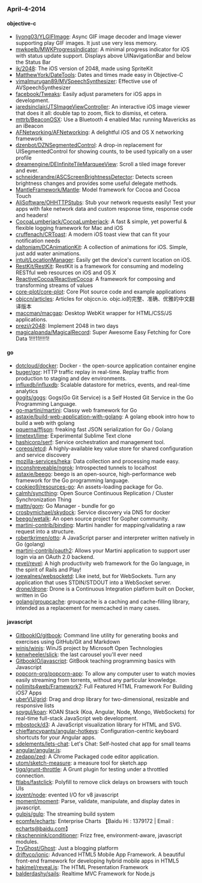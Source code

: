 ### April-4-2014

#### objective-c
* [liyong03/YLGIFImage](https://github.com/liyong03/YLGIFImage): Async GIF image decoder and Image viewer supporting play GIF images. It just use very less memory.
* [mwkoelb/MWKProgressIndicator](https://github.com/mwkoelb/MWKProgressIndicator): A minimal progress indicator for iOS with status update support. Displays above UINavigationBar and below the Status Bar
* [ik/2048](https://github.com/ik/2048): The iOS version of 2048, made using SpriteKit
* [MatthewYork/DateTools](https://github.com/MatthewYork/DateTools): Dates and times made easy in Objective-C
* [vimalmurugan89/MVSpeechSynthesizer](https://github.com/vimalmurugan89/MVSpeechSynthesizer): Effective use of AVSpeechSynthesizer
* [facebook/Tweaks](https://github.com/facebook/Tweaks): Easily adjust parameters for iOS apps in development.
* [jaredsinclair/JTSImageViewController](https://github.com/jaredsinclair/JTSImageViewController): An interactive iOS image viewer that does it all: double tap to zoom, flick to dismiss, et cetera.
* [mttrb/BeaconOSX](https://github.com/mttrb/BeaconOSX): Use a Bluetooth 4 enabled Mac running Mavericks as an iBeacon
* [AFNetworking/AFNetworking](https://github.com/AFNetworking/AFNetworking): A delightful iOS and OS X networking framework
* [dzenbot/DZNSegmentedControl](https://github.com/dzenbot/DZNSegmentedControl): A drop-in replacement for UISegmentedControl for showing counts, to be used typically on a user profile
* [dreamengine/DEInfiniteTileMarqueeView](https://github.com/dreamengine/DEInfiniteTileMarqueeView): Scroll a tiled image forever and ever.
* [schneiderandre/ASCScreenBrightnessDetector](https://github.com/schneiderandre/ASCScreenBrightnessDetector): Detects screen brightness changes and provides some useful delegate methods.
* [MantleFramework/Mantle](https://github.com/MantleFramework/Mantle): Model framework for Cocoa and Cocoa Touch
* [AliSoftware/OHHTTPStubs](https://github.com/AliSoftware/OHHTTPStubs): Stub your network requests easily! Test your apps with fake network data and custom response time, response code and headers!
* [CocoaLumberjack/CocoaLumberjack](https://github.com/CocoaLumberjack/CocoaLumberjack): A fast & simple, yet powerful & flexible logging framework for Mac and iOS
* [cruffenach/CRToast](https://github.com/cruffenach/CRToast): A modern iOS toast view that can fit your notification needs
* [daltoniam/DCAnimationKit](https://github.com/daltoniam/DCAnimationKit): A collection of animations for iOS. Simple, just add water animations.
* [intuit/LocationManager](https://github.com/intuit/LocationManager): Easily get the device's current location on iOS.
* [RestKit/RestKit](https://github.com/RestKit/RestKit): RestKit is a framework for consuming and modeling RESTful web resources on iOS and OS X
* [ReactiveCocoa/ReactiveCocoa](https://github.com/ReactiveCocoa/ReactiveCocoa): A framework for composing and transforming streams of values
* [core-plot/core-plot](https://github.com/core-plot/core-plot): Core Plot source code and example applications
* [objccn/articles](https://github.com/objccn/articles): Articles for objccn.io. objc.io的完整、准确、优雅的中文翻译版本
* [maccman/macgap](https://github.com/maccman/macgap): Desktop WebKit wrapper for HTML/CSS/JS applications.
* [prezi/r2048](https://github.com/prezi/r2048): Implement 2048 in two days
* [magicalpanda/MagicalRecord](https://github.com/magicalpanda/MagicalRecord): Super Awesome Easy Fetching for Core Data 1!!!11!!!!1!

#### go
* [dotcloud/docker](https://github.com/dotcloud/docker): Docker - the open-source application container engine
* [buger/gor](https://github.com/buger/gor): HTTP traffic replay in real-time. Replay traffic from production to staging and dev environments.  
* [influxdb/influxdb](https://github.com/influxdb/influxdb): Scalable datastore for metrics, events, and real-time analytics
* [gogits/gogs](https://github.com/gogits/gogs): Gogs(Go Git Service) is a Self Hosted Git Service in the Go Programming Language.
* [go-martini/martini](https://github.com/go-martini/martini): Classy web framework for Go
* [astaxie/build-web-application-with-golang](https://github.com/astaxie/build-web-application-with-golang): A golang ebook intro how to build a web with golang
* [pquerna/ffjson](https://github.com/pquerna/ffjson): freaking fast JSON serialization for Go / Golang
* [limetext/lime](https://github.com/limetext/lime): Experimental Sublime Text clone
* [hashicorp/serf](https://github.com/hashicorp/serf): Service orchestration and management tool.
* [coreos/etcd](https://github.com/coreos/etcd): A highly-available key value store for shared configuration and service discovery
* [mozilla-services/heka](https://github.com/mozilla-services/heka): Data collection and processing made easy.
* [inconshreveable/ngrok](https://github.com/inconshreveable/ngrok): Introspected tunnels to localhost
* [astaxie/beego](https://github.com/astaxie/beego): beego is an open-source, high-performance web framework for the Go programming language.
* [cookieo9/resources-go](https://github.com/cookieo9/resources-go): An assets-loading package for Go.
* [calmh/syncthing](https://github.com/calmh/syncthing): Open Source Continuous Replication / Cluster Synchronization Thing
* [mattn/gom](https://github.com/mattn/gom): Go Manager - bundle for go
* [crosbymichael/skydock](https://github.com/crosbymichael/skydock): Service discovery via DNS for docker
* [beego/wetalk](https://github.com/beego/wetalk): An open source project for Gopher community.
* [martini-contrib/binding](https://github.com/martini-contrib/binding): Martini handler for mapping/validating a raw request into a structure.
* [robertkrimen/otto](https://github.com/robertkrimen/otto): A JavaScript parser and interpreter written natively in Go (golang)
* [martini-contrib/oauth2](https://github.com/martini-contrib/oauth2): Allows your Martini application to support user login via an OAuth 2.0 backend.
* [revel/revel](https://github.com/revel/revel): A high productivity web framework for the Go language, in the spirit of Rails and Play!
* [joewalnes/websocketd](https://github.com/joewalnes/websocketd): Like inetd, but for WebSockets. Turn any application that uses STDIN/STDOUT into a WebSocket server.
* [drone/drone](https://github.com/drone/drone): Drone is a Continuous Integration platform built on Docker, written in Go
* [golang/groupcache](https://github.com/golang/groupcache): groupcache is a caching and cache-filling library, intended as a replacement for memcached in many cases.

#### javascript
* [GitbookIO/gitbook](https://github.com/GitbookIO/gitbook): Command line utility for generating books and exercises using GitHub/Git and Markdown
* [winjs/winjs](https://github.com/winjs/winjs): WinJS project by Microsoft Open Technologies
* [kenwheeler/slick](https://github.com/kenwheeler/slick): the last carousel you'll ever need
* [GitbookIO/javascript](https://github.com/GitbookIO/javascript): GitBook teaching programming basics with Javascript
* [popcorn-org/popcorn-app](https://github.com/popcorn-org/popcorn-app): To allow any computer user to watch movies easily streaming from torrents, without any particular knowledge.
* [nolimits4web/Framework7](https://github.com/nolimits4web/Framework7): Full Featured HTML Framework For Building iOS7 Apps
* [uberVU/grid](https://github.com/uberVU/grid): Drag and drop library for two-dimensional, resizable and responsive lists
* [soygul/koan](https://github.com/soygul/koan): KOAN Stack (Koa, Angular, Node, Mongo, WebSockets) for real-time full-stack JavaScript web development.
* [mbostock/d3](https://github.com/mbostock/d3): A JavaScript visualization library for HTML and SVG.
* [chieffancypants/angular-hotkeys](https://github.com/chieffancypants/angular-hotkeys): Configuration-centric keyboard shortcuts for your Angular apps.    
* [sdelements/lets-chat](https://github.com/sdelements/lets-chat): Let's Chat: Self-hosted chat app for small teams
* [angular/angular.js](https://github.com/angular/angular.js): 
* [zedapp/zed](https://github.com/zedapp/zed): A Chrome Packaged code editor application.
* [utom/sketch-measure](https://github.com/utom/sketch-measure): a measure tool for sketch.app
* [tjgq/grunt-throttle](https://github.com/tjgq/grunt-throttle): A Grunt plugin for testing under a throttled connection.
* [ftlabs/fastclick](https://github.com/ftlabs/fastclick): Polyfill to remove click delays on browsers with touch UIs
* [joyent/node](https://github.com/joyent/node): evented I/O for v8 javascript
* [moment/moment](https://github.com/moment/moment): Parse, validate, manipulate, and display dates in javascript.
* [gulpjs/gulp](https://github.com/gulpjs/gulp): The streaming build system
* [ecomfe/echarts](https://github.com/ecomfe/echarts): Enterprise Charts 【Baidu Hi : 1379172 | Email : echarts@baidu.com】
* [rikschennink/conditioner](https://github.com/rikschennink/conditioner): Frizz free, environment-aware, javascript modules.
* [TryGhost/Ghost](https://github.com/TryGhost/Ghost): Just a blogging platform
* [driftyco/ionic](https://github.com/driftyco/ionic): Advanced HTML5 Mobile App Framework. A beautiful front-end framework for developing hybrid mobile apps in HTML5
* [hakimel/reveal.js](https://github.com/hakimel/reveal.js): The HTML Presentation Framework
* [balderdashy/sails](https://github.com/balderdashy/sails): Realtime MVC Framework for Node.js
